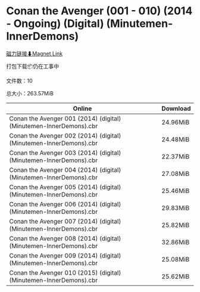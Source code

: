 # Conan the Avenger (001 - 010) (2014 - Ongoing) (Digital) (Minutemen-InnerDemons)

[磁力链接⬇Magnet Link](magnet:?xt=urn:btih:dea77b25dc7ae8648a989a33bfd6aab02aae551a&dn=Conan%20the%20Avenger%20%28001%20-%20010%29%20%282014%20-%20Ongoing%29%20%28Digital%29%20%28Minutemen-InnerDemons%29)

打包下载📦仍在工事中

文件数：10

总大小：263.57MiB

Online | Download
--- | ---
Conan the Avenger 001 (2014) (digital) (Minutemen-InnerDemons).cbr | 24.96MiB
Conan the Avenger 002 (2014) (digital) (Minutemen-InnerDemons).cbr | 24.48MiB
Conan the Avenger 003 (2014) (digital) (Minutemen-InnerDemons).cbr | 22.37MiB
Conan the Avenger 004 (2014) (digital) (Minutemen-InnerDemons).cbr | 27.08MiB
Conan the Avenger 005 (2014) (digital) (Minutemen-InnerDemons).cbr | 25.46MiB
Conan the Avenger 006 (2014) (digital) (Minutemen-InnerDemons).cbr | 29.83MiB
Conan the Avenger 007 (2014) (digital) (Minutemen-InnerDemons).cbr | 25.82MiB
Conan the Avenger 008 (2014) (digital) (Minutemen-InnerDemons).cbr | 32.86MiB
Conan the Avenger 009 (2014) (digital) (Minutemen-InnerDemons).cbr | 25.08MiB
Conan the Avenger 010 (2015) (digital) (Minutemen-InnerDemons).cbr | 25.62MiB